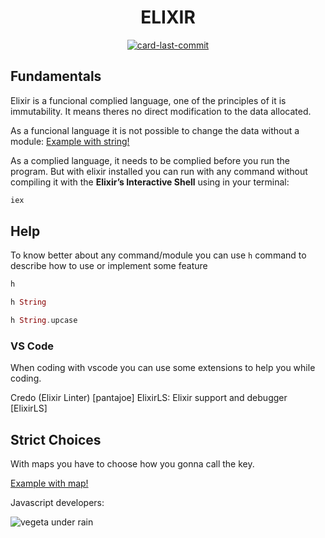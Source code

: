 <h1 align='center'>
ELIXIR
</h1>

<div align="center">

[![card-last-commit]][btn-null]

</div>

## Fundamentals

Elixir is a funcional complied language, one of the principles of it is immutability.
It means theres no direct modification to the data allocated.

As a funcional language it is not possible to change the data without a module: [Example with string!][string-example]

As a complied language, it needs to be complied before you run the program. But
with elixir installed you can run with any command without compiling it with the
**Elixir’s Interactive Shell** using in your terminal:

```bash
iex
```

## Help

To know better about any command/module you can use `h` command to describe how
to use or implement some feature

```elixir
h
```

```elixir
h String
```

```elixir
h String.upcase
```

### VS Code

When coding with vscode you can use some extensions to help you while coding.

Credo (Elixir Linter) [pantajoe]
ElixirLS: Elixir support and debugger [ElixirLS]

## Strict Choices

With maps you have to choose how you gonna call the key.

[Example with map!][map-example]

<div>
Javascript developers:
</div>

![vegeta under rain][sad-example]

<!-- VARIABLES -->


[btn-null]: #


<!-- *** INFO CARDS *** -->

[card-last-commit]: https://img.shields.io/github/last-commit/ruanmoreiraofc/fundamentals-elixir?style=for-the-badge&label=Last%20Commit

<!-- *** FILES *** -->

[string-example]: string.ex
[map-example]: map.ex

<!-- *** MEMES ***  -->

[sad-example]: https://c.tenor.com/4F6LXZy2_4kAAAAd/vegeta-under-the-rain.gif
